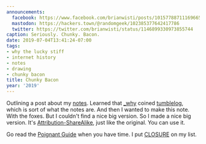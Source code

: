 ```yaml
---
announcements:
  facebook: https://www.facebook.com/brianwisti/posts/10157788711169665
  mastodon: https://hackers.town/@randomgeek/102385377642417786
  twitter: https://twitter.com/brianwisti/status/1146899330973855744
caption: Seriously. Chunky. Bacon.
date: 2019-07-04T13:41:24-07:00
tags:
- why the lucky stiff
- internet history
- notes
- drawing
- chunky bacon
title: Chunky Bacon
year: '2019'
---
```


Outlining a post about my [notes][]. Learned that [_why][] coined [tumblelog][],
which is sort of what the notes are. And then I wanted to make this note.
With the foxes. But I couldn't find a nice big version. So I made a nice big
version. It's [Attribution-ShareAlike][], just like the original. You can use
it.

[notes]: /note
[Attribution-ShareAlike]: https://creativecommons.org/licenses/by-sa/2.5/

[_why]: https://en.wikipedia.org/wiki/Why_the_lucky_stiff
[tumblelog]: https://web.archive.org/web/20090227060058/http://redhanded.hobix.com/inspect/tumbleloggingAssortedLarvae.html

Go read the [Poignant Guide][] when you have time. I put [CLOSURE][] on my list.

[Poignant Guide]: https://poignant.guide/
[CLOSURE]: https://github.com/steveklabnik/CLOSURE
